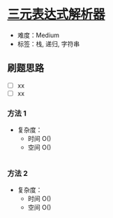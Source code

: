 # [三元表达式解析器](https://leetcode-cn.com/problems/ternary-expression-parser/)

- 难度：Medium
- 标签：栈, 递归, 字符串

## 刷题思路

- [ ] xx
- [ ] xx

### 方法 1

- 复杂度：
    - 时间 O()
    - 空间 O()

``` js

```

### 方法 2

- 复杂度：
    - 时间 O()
    - 空间 O()

``` js

```
